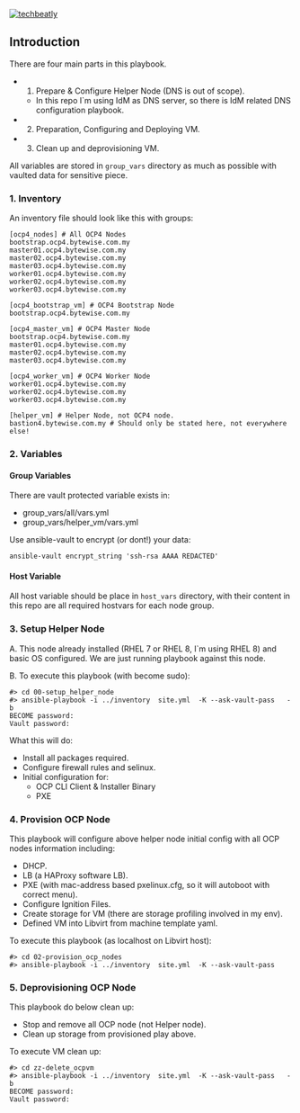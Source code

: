 [![techbeatly](https://www.techbeatly.com/wp-content/uploads/2018/05/techbeatly-logo-v1.png)](https://www.techbeatly.com/)

## Introduction

There are four main parts in this playbook.

  * 1. Prepare & Configure Helper Node (DNS is out of scope).  
      * In this repo I`m using IdM as DNS server, so there is IdM related DNS configuration playbook.      
  * 2. Preparation, Configuring and Deploying VM.
  * 3. Clean up and deprovisioning VM.

All variables are stored in `group_vars` directory as much as possible with vaulted data for sensitive piece.

### 1. Inventory

An inventory file should look like this with groups:
```
[ocp4_nodes] # All OCP4 Nodes
bootstrap.ocp4.bytewise.com.my
master01.ocp4.bytewise.com.my
master02.ocp4.bytewise.com.my
master03.ocp4.bytewise.com.my
worker01.ocp4.bytewise.com.my
worker02.ocp4.bytewise.com.my
worker03.ocp4.bytewise.com.my

[ocp4_bootstrap_vm] # OCP4 Bootstrap Node
bootstrap.ocp4.bytewise.com.my

[ocp4_master_vm] # OCP4 Master Node
bootstrap.ocp4.bytewise.com.my
master01.ocp4.bytewise.com.my
master02.ocp4.bytewise.com.my
master03.ocp4.bytewise.com.my

[ocp4_worker_vm] # OCP4 Worker Node 
worker01.ocp4.bytewise.com.my
worker02.ocp4.bytewise.com.my
worker03.ocp4.bytewise.com.my

[helper_vm] # Helper Node, not OCP4 node.
bastion4.bytewise.com.my # Should only be stated here, not everywhere else!
```

### 2. Variables

#### Group Variables
There are vault protected variable exists in:

* group_vars/all/vars.yml
* group_vars/helper_vm/vars.yml

Use ansible-vault to encrypt (or dont!) your data:

```
ansible-vault encrypt_string 'ssh-rsa AAAA REDACTED'
```

#### Host Variable
All host variable should be place in `host_vars` directory, with their content in this repo are all required hostvars for each node group.



### 3. Setup Helper Node

A. This node already installed (RHEL 7 or RHEL 8, I`m using RHEL 8) and basic OS configured. We are just running playbook against this node.

B. To execute this playbook (with become sudo):
```
#> cd 00-setup_helper_node
#> ansible-playbook -i ../inventory  site.yml  -K --ask-vault-pass   -b
BECOME password: 
Vault password: 
```

What this will do:
* Install all packages required.
* Configure firewall rules and selinux.
* Initial configuration for:
  * OCP CLI Client & Installer Binary
  * PXE 



### 4. Provision OCP Node

This playbook will configure above helper node initial config with all OCP nodes information including:

* DHCP.
* LB (a HAProxy software LB).
* PXE (with mac-address based pxelinux.cfg, so it will autoboot with correct menu).
* Configure Ignition Files.
* Create storage for VM (there are storage profiling involved in my env).
* Defined VM into Libvirt from machine template yaml.


To execute this playbook (as localhost on Libvirt host):

```
#> cd 02-provision_ocp_nodes
#> ansible-playbook -i ../inventory  site.yml  -K --ask-vault-pass
```


### 5. Deprovisioning OCP Node

This playbook do below clean up:
* Stop and remove all OCP node (not Helper node).
* Clean up storage from provisioned play above.

To execute VM clean up:

```
#> cd zz-delete_ocpvm
#> ansible-playbook -i ../inventory  site.yml  -K --ask-vault-pass   -b
BECOME password: 
Vault password: 
```
